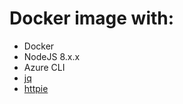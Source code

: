 # Docker image with:

* Docker
* NodeJS 8.x.x
* Azure CLI
* [jq](https://stedolan.github.io/jq/)
* [httpie](https://httpie.org/)
